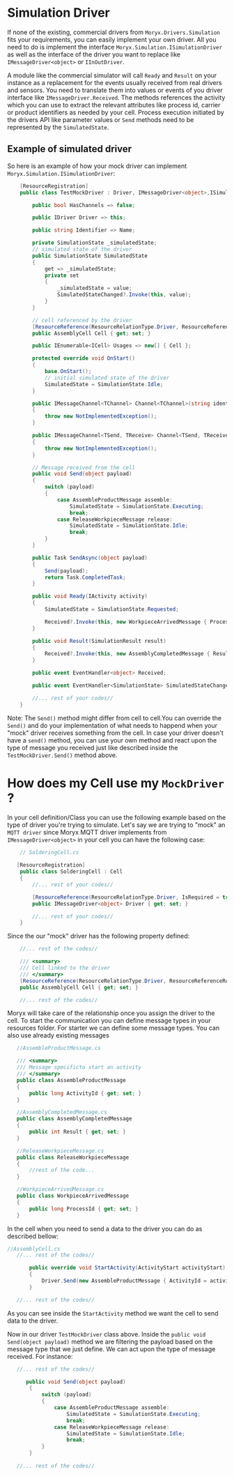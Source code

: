 # Simulation Driver

If none of the existing, commercial drivers from `Moryx.Drivers.Simulation` fits your requirements, you can easily implement your own driver. All you need to do is implement the interface `Moryx.Simulation.ISimulationDriver` as well as the interface of the driver you want to replace like `IMessageDriver<object>` or `IInOutDriver`.

A module like the commercial simulator will call `Ready` and `Result` on your instance as a replacement for the events usually received from real drivers and sensors. You need to translate them into values or events of you driver interface like `IMessageDriver.Received`. The methods references the activity which you can use to extract the relevant attributes like process id, carrier or product identifiers as needed by your cell. Process execution initiated by the drivers API like parameter values or `Send` methods need to be represented by the `SimulatedState`.

## Example of simulated driver

So here is an example of how your mock driver can implement `Moryx.Simulation.ISimulationDriver`:
``` csharp
    [ResourceRegistration]
    public class TestMockDriver : Driver, IMessageDriver<object>,ISimulationDriver {

        public bool HasChannels => false;

        public IDriver Driver => this;

        public string Identifier => Name;

        private SimulationState _simulatedState;
        // simulated state of the driver
        public SimulationState SimulatedState
        {
            get => _simulatedState;
            private set
            {
                _simulatedState = value;
                SimulatedStateChanged?.Invoke(this, value);
            }
        }

        // cell referenced by the driver
        [ResourceReference(ResourceRelationType.Driver, ResourceReferenceRole.Source)]
        public AssemblyCell Cell { get; set; }

        public IEnumerable<ICell> Usages => new[] { Cell };

        protected override void OnStart()
        {
            base.OnStart();
            // initial simulated state of the driver
            SimulatedState = SimulationState.Idle;
        }

        public IMessageChannel<TChannel> Channel<TChannel>(string identifier)
        {
            throw new NotImplementedException();
        }

        public IMessageChannel<TSend, TReceive> Channel<TSend, TReceive>(string identifier)
        {
            throw new NotImplementedException();
        }

        // Message received from the cell
        public void Send(object payload)
        {
            switch (payload)
            {
                case AssembleProductMessage assemble:
                    SimulatedState = SimulationState.Executing;
                    break;
                case ReleaseWorkpieceMessage release:
                    SimulatedState = SimulationState.Idle;
                    break;
            }
        }

        public Task SendAsync(object payload)
        {
            Send(payload);
            return Task.CompletedTask;
        }

        public void Ready(IActivity activity)
        {
            SimulatedState = SimulationState.Requested;

            Received?.Invoke(this, new WorkpieceArrivedMessage { ProcessId = activity.Process.Id });
        }

        public void Result(SimulationResult result)
        {
            Received?.Invoke(this, new AssemblyCompletedMessage { Result = result.Result });
        }

        public event EventHandler<object> Received;

        public event EventHandler<SimulationState> SimulatedStateChanged;

        //... rest of your codes//
    }
```

Note: The `Send()` method might differ from cell to cell.You can override the `Send()` and do your implementation of what needs to happend when your "mock" driver receives something from the cell. In case your driver doesn't have a `send()` method, you can use your own method and react upon the type of message you received just like described inside the `TestMockDriver.Send()` method above.

 # How does my Cell use my `MockDriver` ?

In your cell definition/Class you can use the following example based on the type of driver you're trying to simulate. Let's say we are trying to "mock" an `MQTT driver` since Moryx MQTT driver implements from `IMessageDriver<object>` in your cell you can have the following case:
```csharp
    // SolderingCell.cs
    
   [ResourceRegistration]
    public class SolderingCell : Cell
    {
        //... rest of your codes//

        [ResourceReference(ResourceRelationType.Driver, IsRequired = true)]
        public IMessageDriver<object> Driver { get; set; }

        //... rest of your codes//
    }
```

Since the our "mock" driver has the following property defined:
```csharp
    //... rest of the codes//

    /// <summary>
    /// Cell linked to the driver
    /// </summary>
    [ResourceReference(ResourceRelationType.Driver, ResourceReferenceRole.Source)]
    public AssemblyCell Cell { get; set; }

    //... rest of the codes//
```
Moryx will take care of the relationship once you assign the driver to the cell.
 To start the communication you can define message types in your resources folder. For starter we can define some message types. You can also use already existing messages
 ```csharp
    //AssembleProductMessage.cs

    /// <summary>
    /// Message specificto start an activity
    /// </summary>
    public class AssembleProductMessage
    {
        public long ActivityId { get; set; }
    }

    //AssemblyCompletedMessage.cs
    public class AssemblyCompletedMessage
    {
        public int Result { get; set; }
    }

    //ReleaseWorkpieceMessage.cs
    public class ReleaseWorkpieceMessage
    {
        //rest of the code...
    }

    //WorkpieceArrivedMessage.cs
    public class WorkpieceArrivedMessage
    {
        public long ProcessId { get; set; }
    }
 ```
 In the cell when you need to send a data to the driver you can do as described bellow:
 ```csharp
 //AssemblyCell.cs
    //... rest of the codes//

        public override void StartActivity(ActivityStart activityStart)
        {
            Driver.Send(new AssembleProductMessage { ActivityId = activityStart.Activity.Id });
        }

    //... rest of the codes//
 ```
 As you can see inside the `StartActivity` method we want the cell to send data to the driver.

 Now in our driver `TestMockDriver` class above. Inside the `public void Send(object payload)` method we are filtering the payload based on the message type that we just define. We can act upon the type of message received. For instance:
 ```csharp
    //... rest of the codes//

       public void Send(object payload)
        {
            switch (payload)
            {
                case AssembleProductMessage assemble:
                    SimulatedState = SimulationState.Executing;
                    break;
                case ReleaseWorkpieceMessage release:
                    SimulatedState = SimulationState.Idle;
                    break;
            }
        }
        
    //... rest of the codes//
 ```

